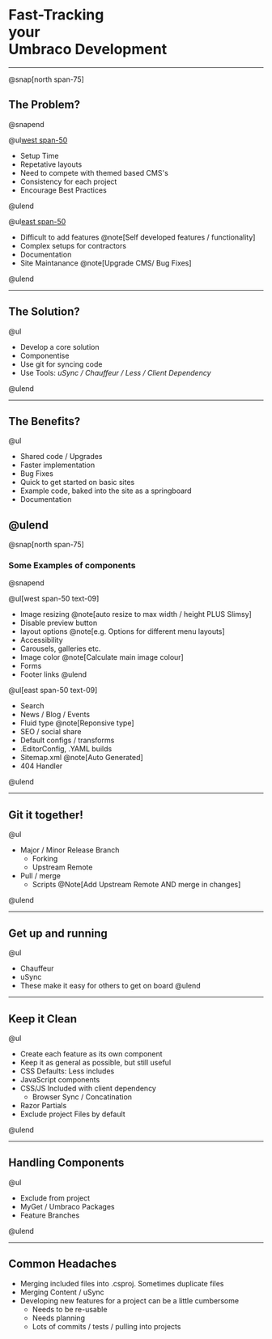 # Fast-Tracking<br/>your<br/>Umbraco Development

---

@snap[north span-75]
## The Problem?
@snapend

@ul[west span-50](false)

- Setup Time
- Repetative layouts
- Need to compete with themed based CMS's
- Consistency for each project
- Encourage Best Practices

@ulend

@ul[east span-50 ](false)

- Difficult to add features @note[Self developed features / functionality]
- Complex setups for contractors
- Documentation
- Site Maintanance @note[Upgrade CMS/ Bug Fixes]

@ulend

---

## The Solution?

@ul

- Develop a core solution
- Componentise
- Use git for syncing code
- Use Tools: *uSync / Chauffeur / Less / Client Dependency*

@ulend

---

## The Benefits?

@ul

- Shared code / Upgrades
- Faster implementation
- Bug Fixes
- Quick to get started on basic sites
- Example code, baked into the site as a springboard
- Documentation

@ulend
---
@snap[north span-75]
### Some Examples of components
@snapend


@ul[west span-50 text-09]
- Image resizing @note[auto resize to max width / height PLUS Slimsy]
- Disable preview button
- layout options @note[e.g. Options for different menu layouts]
- Accessibility
- Carousels, galleries etc.
- Image color @note[Calculate main image colour]
- Forms
- Footer links
@ulend


@ul[east span-50 text-09]
- Search
- News / Blog / Events
- Fluid type @note[Reponsive type]
- SEO / social share
- Default configs / transforms
- .EditorConfig, .YAML builds
- Sitemap.xml @note[Auto Generated]
- 404 Handler

@ulend

---

## Git it together!

@ul
- Major / Minor Release Branch
    - Forking
    - Upstream Remote
- Pull / merge
    - Scripts @Note[Add Upstream Remote AND merge in changes]

@ulend

---

## Get up and running

@ul
- Chauffeur 
- uSync
- These make it easy for others to get on board
@ulend

---

## Keep it Clean

@ul
- Create each feature as its own component
- Keep it as general as possible, but still useful
- CSS Defaults: Less includes
- JavaScript components
- CSS/JS Included with client dependency
    - Browser Sync / Concatination
- Razor Partials
- Exclude project Files by default

@ulend


---

## Handling Components

@ul

- Exclude from project
- MyGet / Umbraco Packages
- Feature Branches

@ulend

---

## Common Headaches

- Merging included files into .csproj. Sometimes duplicate files
- Merging Content / uSync
- Developing new features for a project can be a little cumbersome
    - Needs to be re-usable
    - Needs planning
    - Lots of commits / tests / pulling into projects